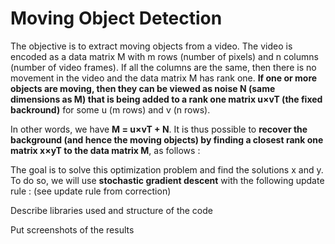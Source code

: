 # Moving Object Detection

The objective is to extract moving objects from a video. The video is encoded as a data matrix M with m rows (number of pixels) and n columns (number of video frames). If all the columns are the same, then there is no movement in the video and the data matrix M has rank one. **If one or more objects are moving, then they can be viewed as noise N (same dimensions as M) that is being added to a rank one matrix u×vT (the fixed backround)** for some u (m rows) and v (n rows). 

In other words, we have **M = u×vT + N**. It is thus possible to **recover the background (and hence the moving objects) by finding a closest rank one matrix x×yT to the data matrix M**, as follows : 


The goal is to solve this optimization problem and find the solutions x and y. To do so, we will use **stochastic gradient descent** with the following update rule : 
(see update rule from correction) 

Describe libraries used and structure of the code 

Put screenshots of the results 

